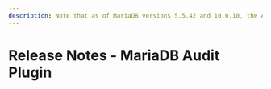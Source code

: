 ```yaml
---
description: Note that as of MariaDB versions 5.5.42 and 10.0.10, the Audit Plugin is included with MariaDB and not distributed separately, so separate release notes are no longer kept
---
```


# Release Notes - MariaDB Audit Plugin

